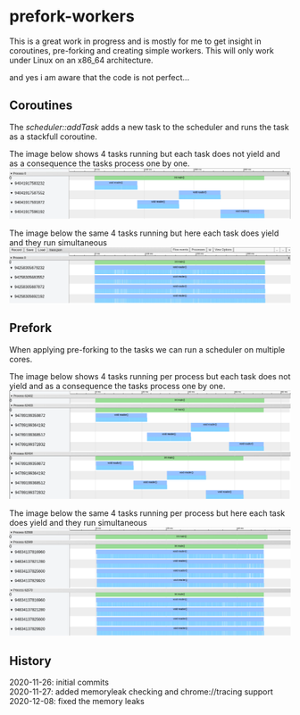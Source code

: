 # prefork-workers

This is a great work in progress and is mostly for me to get insight in coroutines, pre-forking and creating simple workers. This will only work under Linux on an x86_64 architecture.

and yes i am aware that the code is not perfect...

## Coroutines

The *scheduler::addTask* adds a new task to the scheduler and runs the task as a stackfull coroutine.

The image below shows 4 tasks running but each task does not yield and as a consequence the tasks process one by one.
![here](./doc/no-yield-reading.png)


The image below the same 4 tasks running but here each task does yield and they run simultaneous
![here](./doc/yield-reading.png)


## Prefork

When applying pre-forking to the tasks we can run a scheduler on multiple cores. 

The image below shows 4 tasks running per process but each task does not yield and as a consequence the tasks process one by one.
![here](./doc/no-yield-reading-prefork.png)

The image below the same 4 tasks running per process but here each task does yield and they run simultaneous
![here](./doc/yield-reading-prefork.png)


## History

2020-11-26: initial commits  
2020-11-27: added memoryleak checking and chrome://tracing support  
2020-12-08: fixed the memory leaks